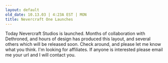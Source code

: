 ```yaml
---
layout: default
old_date: 10.13.03 | 4:23A EST | MON
title: Nevercraft One Launches
---
```


Today Nevercraft Studios is launched. Months of collaboration with Dethroned,
and hours of design has produced this layout, and several others which will be
released soon. Check around, and please let me know what you think. I'm
looking for affiliates. If anyone is interested please email me your url and I
will contact you.
